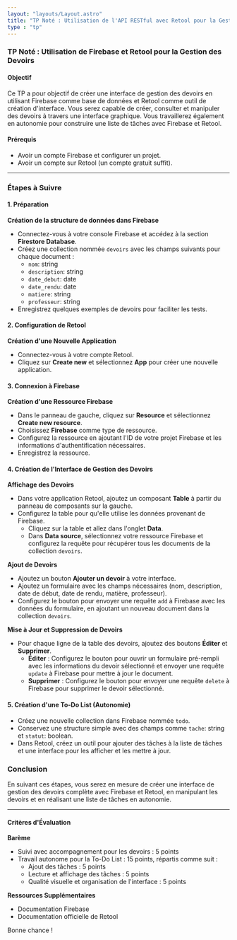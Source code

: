 ```yaml
---
layout: "layouts/Layout.astro"
title: "TP Noté : Utilisation de l'API RESTful avec Retool pour la Gestion des Devoirs"
type : "tp"
---
```


### TP Noté : Utilisation de Firebase et Retool pour la Gestion des Devoirs

#### Objectif
Ce TP a pour objectif de créer une interface de gestion des devoirs en utilisant Firebase comme base de données et Retool comme outil de création d'interface. Vous serez capable de créer, consulter et manipuler des devoirs à travers une interface graphique. Vous travaillerez également en autonomie pour construire une liste de tâches avec Firebase et Retool.

#### Prérequis
- Avoir un compte Firebase et configurer un projet.
- Avoir un compte sur Retool (un compte gratuit suffit).

---

### Étapes à Suivre

#### 1. Préparation

**Création de la structure de données dans Firebase**
- Connectez-vous à votre console Firebase et accédez à la section **Firestore Database**.
- Créez une collection nommée `devoirs` avec les champs suivants pour chaque document :
  - `nom`: string
  - `description`: string
  - `date_debut`: date
  - `date_rendu`: date
  - `matiere`: string
  - `professeur`: string
- Enregistrez quelques exemples de devoirs pour faciliter les tests.

#### 2. Configuration de Retool

**Création d'une Nouvelle Application**
- Connectez-vous à votre compte Retool.
- Cliquez sur **Create new** et sélectionnez **App** pour créer une nouvelle application.

#### 3. Connexion à Firebase

**Création d'une Ressource Firebase**
- Dans le panneau de gauche, cliquez sur **Resource** et sélectionnez **Create new resource**.
- Choisissez **Firebase** comme type de ressource.
- Configurez la ressource en ajoutant l'ID de votre projet Firebase et les informations d'authentification nécessaires.
- Enregistrez la ressource.

#### 4. Création de l'Interface de Gestion des Devoirs

**Affichage des Devoirs**
- Dans votre application Retool, ajoutez un composant **Table** à partir du panneau de composants sur la gauche.
- Configurez la table pour qu'elle utilise les données provenant de Firebase.
  - Cliquez sur la table et allez dans l'onglet **Data**.
  - Dans **Data source**, sélectionnez votre ressource Firebase et configurez la requête pour récupérer tous les documents de la collection `devoirs`.

**Ajout de Devoirs**
- Ajoutez un bouton **Ajouter un devoir** à votre interface.
- Ajoutez un formulaire avec les champs nécessaires (nom, description, date de début, date de rendu, matière, professeur).
- Configurez le bouton pour envoyer une requête `add` à Firebase avec les données du formulaire, en ajoutant un nouveau document dans la collection `devoirs`.

**Mise à Jour et Suppression de Devoirs**
- Pour chaque ligne de la table des devoirs, ajoutez des boutons **Éditer** et **Supprimer**.
  - **Éditer** : Configurez le bouton pour ouvrir un formulaire pré-rempli avec les informations du devoir sélectionné et envoyer une requête `update` à Firebase pour mettre à jour le document.
  - **Supprimer** : Configurez le bouton pour envoyer une requête `delete` à Firebase pour supprimer le devoir sélectionné.

#### 5. Création d'une To-Do List (Autonomie)
- Créez une nouvelle collection dans Firebase nommée `todo`.
- Conservez une structure simple avec des champs comme `tache`: string et `statut`: boolean.
- Dans Retool, créez un outil pour ajouter des tâches à la liste de tâches et une interface pour les afficher et les mettre à jour.

### Conclusion
En suivant ces étapes, vous serez en mesure de créer une interface de gestion des devoirs complète avec Firebase et Retool, en manipulant les devoirs et en réalisant une liste de tâches en autonomie.

---

#### Critères d'Évaluation

**Barème**
- Suivi avec accompagnement pour les devoirs : 5 points
- Travail autonome pour la To-Do List : 15 points, répartis comme suit :
  - Ajout des tâches : 5 points
  - Lecture et affichage des tâches : 5 points
  - Qualité visuelle et organisation de l'interface : 5 points

**Ressources Supplémentaires**
- Documentation Firebase
- Documentation officielle de Retool

Bonne chance !
